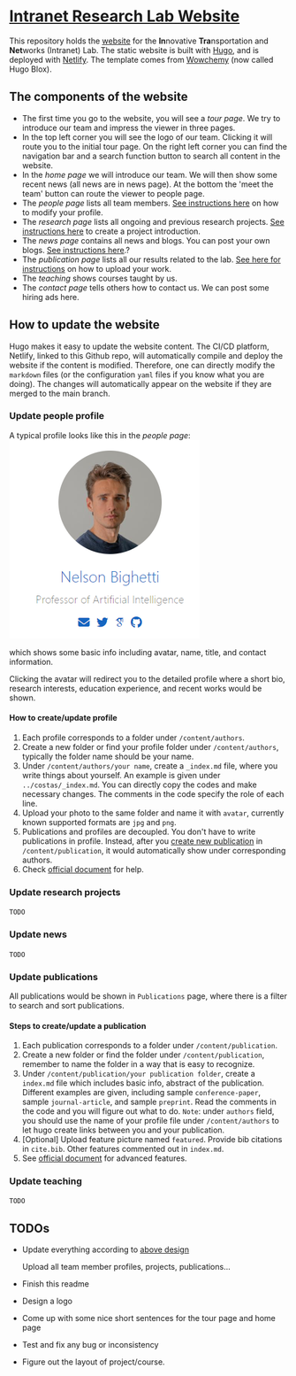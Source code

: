 # [Intranet Research Lab Website](https://intranetlab.netlify.app/)

This repository holds the [website](https://intranetlab.netlify.app/) for the **In**novative **Tra**nsportation and **Net**works (Intranet) Lab. The static website is built with [Hugo](https://github.com/gohugoio/hugo), and is deployed with [Netlify](https://www.netlify.com/). The template comes from [Wowchemy](https://hugoblox.com/) (now called Hugo Blox). 

## The components of the website
- The first time you go to the website, you will see a *tour page*. We try to introduce our team and impress the viewer in three pages. 
- In the top left corner you will see the logo of our team. Clicking it will route you to the initial tour page. On the right left corner you can find the navigation bar and a search function button to search all content in the website.
- In the *home page* we will introduce our team. We will then show some recent news (all news are in news page). At the bottom the 'meet the team' button can route the viewer to people page. 
- The *people page* lists all team members. [See instructions here](#update-people-profile) on how to modify your profile.
- The *research page* lists all ongoing and previous research projects. [See instructions here](#update-research-projects) to create a project introduction.
- The *news page* contains all news and blogs. You can post your own blogs. [See instructions here](#update-news).?
- The *publication page* lists all our results related to the lab. [See here for instructions](#update-publications) on how to upload your work.
- The *teaching* shows courses taught by us. 
- The *contact page* tells others how to contact us. We can post some hiring ads here.
 

## How to update the website
Hugo makes it easy to update the website content. The CI/CD platform, Netlify, linked to this Github repo, will automatically compile and deploy the website if the content is modified. Therefore, one can directly modify the `markdown` files (or the configuration `yaml` files if you know what you are doing). The changes will automatically appear on the website if they are merged to the main branch.

### Update people profile

A typical profile looks like this in the *people page*:
![profile](./images/profile.png)

which shows some basic info including avatar, name, title, and contact information.

Clicking the avatar will redirect you to the detailed profile where a short bio, research interests, education experience, and recent works would be shown.

#### How to create/update profile

1. Each profile corresponds to a folder under `/content/authors`. 
2. Create a new folder or find your profile folder under `/content/authors`, typically the folder name should be your name. 
3. Under `/content/authors/your name`, create a `_index.md` file, where you write things about yourself. An example is given under `../costas/_index.md`. You can directly copy the codes and make necessary changes. The comments in the code specify the role of each line. 
4. Upload your photo to the same folder and name it with `avatar`, currently known supported formats are `jpg` and `png`.   
5. Publications and profiles are decoupled. You don't have to write publications in profile. Instead, after you [create new publication](#update-publications) in `/content/publication`, it would automatically show under corresponding authors. 
6. Check [official document](https://docs.hugoblox.com/tutorial/resume/step-2/) for help.

### Update research projects

`TODO`

### Update news

`TODO`

### Update publications

All publications would be shown in `Publications` page, where there is a filter to search and sort publications.

#### Steps to create/update a publication
1. Each publication corresponds to a folder under `/content/publication`.
2. Create a new folder or find the folder under `/content/publication`, remember to name the folder in a way that is easy to recognize.
3. Under `/content/publication/your publication folder`, create a `index.md` file which includes basic info, abstract of the publication. Different examples are given, including sample `conference-paper`, sample `journal-article`, and sample `preprint`. Read the comments in the code and you will figure out what to do. `Note`: under `authors` field, you should use the name of your profile file under `/content/authors` to let hugo create links between you and your publication.  
4. [Optional] Upload feature picture named `featured`. Provide bib citations in `cite.bib`. Other features commented out in `index.md`.
5. See [official document](https://bootstrap.hugoblox.com/content/publications/) for advanced features.

### Update teaching

`TODO`

## TODOs
-  Update everything according to [above design](#the-components-of-the-website)

    Upload all team member profiles, projects, publications...

- Finish this readme
- Design a logo
- Come up with some nice short sentences for the tour page and home page
- Test and fix any bug or inconsistency
- Figure out the layout of project/course.